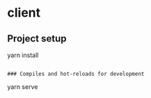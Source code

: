 # client

## Project setup
yarn install
```

### Compiles and hot-reloads for development
```
yarn serve
```

